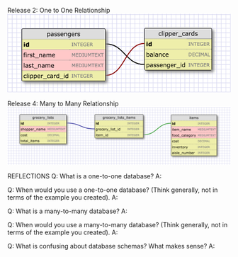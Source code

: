
Release 2: One to One Relationship
![Release 2: One to One](https://github.com/elizlalala/phase-0/blob/master/week-8/8.5-MoreSchemas/imgs/R2-One%20to%20One.png)


Release 4: Many to Many Relationship
![Release 4: Many to Many](https://github.com/elizlalala/phase-0/blob/master/week-8/8.5-MoreSchemas/imgs/R4-Many%20to%20Many.png)

REFLECTIONS
Q: What is a one-to-one database?
A: 

Q: When would you use a one-to-one database? (Think generally, not in terms of the example you created).
A: 

Q: What is a many-to-many database?
A: 

Q: When would you use a many-to-many database? (Think generally, not in terms of the example you created).
A: 

Q: What is confusing about database schemas? What makes sense?
A: 